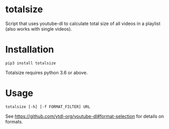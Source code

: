 # totalsize
Script that uses youtube-dl to calculate total size of all videos in a playlist (also works with single videos).
# Installation

```
pip3 install totalsize
```
Totalsize requires python 3.6 or above.
# Usage

```
totalsize [-h] [-f FORMAT_FILTER] URL
```
See https://github.com/ytdl-org/youtube-dl#format-selection for details on formats.
